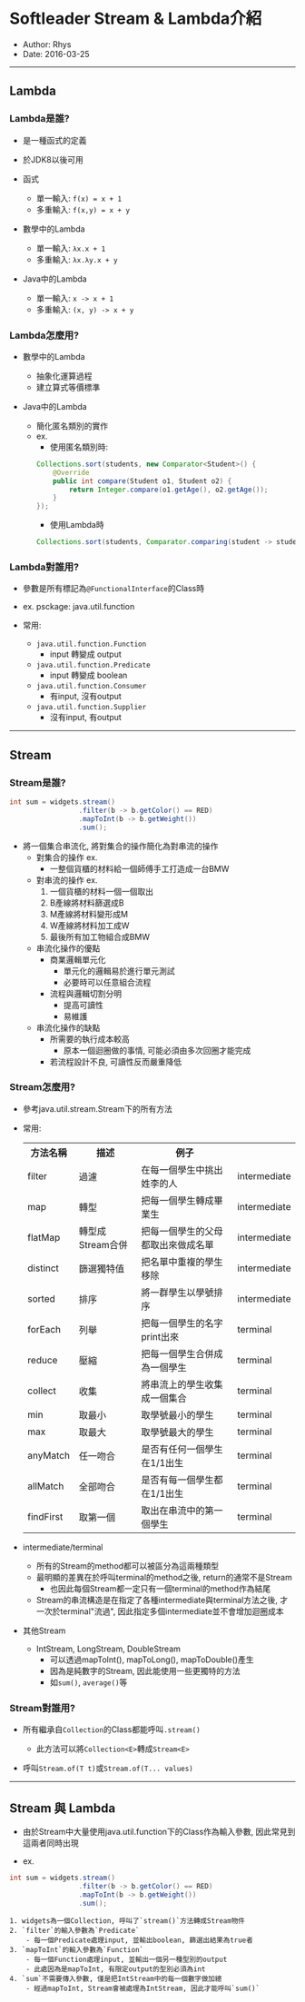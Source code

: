 # Softleader Stream &amp; Lambda介紹
- Author: Rhys
- Date: 2016-03-25


- - -
## Lambda
### Lambda是誰?
- 是一種函式的定義


- 於JDK8以後可用


- 函式
    - 單一輸入: `f(x) = x + 1`
    - 多重輸入: `f(x,y) = x + y`


- 數學中的Lambda
    - 單一輸入: `λx.x + 1`
    - 多重輸入: `λx.λy.x + y`


- Java中的Lambda
    - 單一輸入: `x -> x + 1`
    - 多重輸入: `(x, y) -> x + y`


### Lambda怎麼用?
- 數學中的Lambda
    - 抽象化運算過程
    - 建立算式等價標準


- Java中的Lambda
    - 簡化匿名類別的實作
    - ex.
        - 使用匿名類別時:
        ~~~java
        Collections.sort(students, new Comparator<Student>() {
			@Override
			public int compare(Student o1, Student o2) {
				return Integer.compare(o1.getAge(), o2.getAge());
			}
		});
        ~~~
        - 使用Lambda時
        ~~~java
        Collections.sort(students, Comparator.comparing(student -> student.getAge()));
        ~~~


### Lambda對誰用?
- 參數是所有標記為`@FunctionalInterface`的Class時


- ex. psckage: java.util.function


- 常用:
    - `java.util.function.Function`
        - input 轉變成 output
    - `java.util.function.Predicate`
        - input 轉變成 boolean
    - `java.util.function.Consumer`
        - 有input, 沒有output
    - `java.util.function.Supplier`
        - 沒有input, 有output


- - -
## Stream
### Stream是誰?
~~~java
int sum = widgets.stream()
                 .filter(b -> b.getColor() == RED)
                 .mapToInt(b -> b.getWeight())
                 .sum();
~~~
- 將一個集合串流化, 將對集合的操作簡化為對串流的操作
    - 對集合的操作 ex.
        - 一整個貨櫃的材料給一個師傅手工打造成一台BMW
    - 對串流的操作 ex.
        1. 一個貨櫃的材料一個一個取出
        2. B產線將材料篩選成B
        3. M產線將材料變形成M
        4. W產線將材料加工成W
        5. 最後所有加工物組合成BMW
    - 串流化操作的優點
        - 商業邏輯單元化
            - 單元化的邏輯易於進行單元測試
            - 必要時可以任意組合流程
        - 流程與邏輯切割分明
            - 提高可讀性
            - 易維護
    - 串流化操作的缺點
        - 所需要的執行成本較高
            - 原本一個迴圈做的事情, 可能必須由多次回圈才能完成
        - 若流程設計不良, 可讀性反而嚴重降低


### Stream怎麼用?
- 參考java.util.stream.Stream下的所有方法
- 常用:
    <table>
        <tr>
            <th>方法名稱</th>
            <th>描述</th>
            <th>例子</th>
            <th></th>
        </tr>
        <tr>
            <td>filter</td>
            <td>過濾</td>
            <td>在每一個學生中挑出姓李的人</td>
            <td>intermediate</td>
        </tr>
        <tr>
            <td>map</td>
            <td>轉型</td>
            <td>把每一個學生轉成畢業生</td>
            <td>intermediate</td>
        </tr>
        <tr>
            <td>flatMap</td>
            <td>轉型成Stream合併</td>
            <td>把每一個學生的父母都取出來做成名單</td>
            <td>intermediate</td>
        </tr>
        <tr>
            <td>distinct</td>
            <td>篩選獨特值</td>
            <td>把名單中重複的學生移除</td>
            <td>intermediate</td>
        </tr>
        <tr>
            <td>sorted</td>
            <td>排序</td>
            <td>將一群學生以學號排序</td>
            <td>intermediate</td>
        </tr>
        <tr>
            <td>forEach</td>
            <td>列舉</td>
            <td>把每一個學生的名字print出來</td>
            <td>terminal</td>
        </tr>
        <tr>
            <td>reduce</td>
            <td>壓縮</td>
            <td>把每一個學生合併成為一個學生</td>
            <td>terminal</td>
        </tr>
        <tr>
            <td>collect</td>
            <td>收集</td>
            <td>將串流上的學生收集成一個集合</td>
            <td>terminal</td>
        </tr>
        <tr>
            <td>min</td>
            <td>取最小</td>
            <td>取學號最小的學生</td>
            <td>terminal</td>
        </tr>
        <tr>
            <td>max</td>
            <td>取最大</td>
            <td>取學號最大的學生</td>
            <td>terminal</td>
        </tr>
        <tr>
            <td>anyMatch</td>
            <td>任一吻合</td>
            <td>是否有任何一個學生在1/1出生</td>
            <td>terminal</td>
        </tr>
        <tr>
            <td>allMatch</td>
            <td>全部吻合</td>
            <td>是否有每一個學生都在1/1出生</td>
            <td>terminal</td>
        </tr>
        <tr>
            <td>findFirst</td>
            <td>取第一個</td>
            <td>取出在串流中的第一個學生</td>
            <td>terminal</td>
        </tr>
    </table>


- intermediate/terminal
    - 所有的Stream的method都可以被區分為這兩種類型
    - 最明顯的差異在於呼叫terminal的method之後, return的通常不是Stream
        - 也因此每個Stream都一定只有一個terminal的method作為結尾
    - Stream的串流構造是在指定了各種intermediate與terminal方法之後, 才一次於terminal"流過", 因此指定多個intermediate並不會增加迴圈成本


- 其他Stream
    - IntStream, LongStream, DoubleStream
        - 可以透過mapToInt(), mapToLong(), mapToDouble()產生
        - 因為是純數字的Stream, 因此能使用一些更獨特的方法
        - 如`sum()`, `average()`等


### Stream對誰用?
- 所有繼承自`Collection`的Class都能呼叫`.stream()`
    - 此方法可以將`Collection<E>`轉成`Stream<E>`


- 呼叫`Stream.of(T t)`或`Stream.of(T... values)`


- - -
## Stream 與 Lambda
- 由於Stream中大量使用java.util.function下的Class作為輸入參數, 因此常見到這兩者同時出現


- ex.
~~~java
int sum = widgets.stream()
                 .filter(b -> b.getColor() == RED)
                 .mapToInt(b -> b.getWeight())
                 .sum();
~~~
    1. widgets為一個Collection, 呼叫了`stream()`方法轉成Stream物件
    2. `filter`的輸入參數為`Predicate`
        - 每一個Predicate處理input, 並輸出boolean, 篩選出結果為true者
    3. `mapToInt`的輸入參數為`Function`
        - 每一個Function處理input, 並輸出一個另一種型別的output
        - 此處因為是mapToInt, 有限定output的型別必須為int
    4. `sum`不需要傳入參數, 僅是把IntStream中的每一個數字做加總
        - 經過mapToInt, Stream會被處理為IntStream, 因此才能呼叫`sum()`
